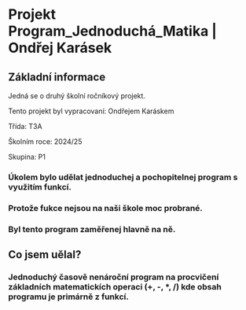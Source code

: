# Projekt Program_Jednoduchá_Matika | Ondřej Karásek

## Základní informace

Jedná se o druhý školní ročníkový projekt.

Tento projekt byl vypracovaní: Ondřejem Karáskem

Třída: T3A

Školním roce: 2024/25

Skupina: P1

### Úkolem bylo udělat jednoduchej a pochopitelnej program s využitím funkcí.
### Protože fukce nejsou na naši škole moc probrané.
### Byl tento program zaměřenej hlavně na ně.

## Co jsem uělal?
### Jednoduchý časově nenároční program na procvičení základních matematickích operaci (+, -, *, /) kde obsah programu je primárně z funkcí.
